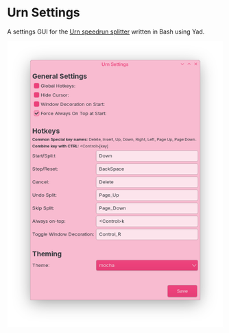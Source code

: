 # Urn Settings
A settings GUI for the [Urn speedrun splitter](https://github.com/paoloose/urn) written in Bash using Yad.

![](assets/ex.png)
